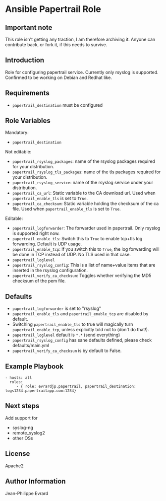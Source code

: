 Ansible Papertrail Role
=======================

Important note
--------------

This role isn't getting any traction, I am therefore archiving it.
Anyone can contribute back, or fork it, if this needs to survive.

Introduction
------------

Role for configuring papertrail service.
Currently only rsyslog is supported.
Confirmed to be working on Debian and Redhat like.

Requirements
-------------------

- `papertrail_destination` must be configured


Role Variables
--------------

Mandatory:
- `papertrail_destination`

Not editable:
- `papertrail_rsyslog_packages`: name of the rsyslog packages required for your distribution.
- `papertrail_rsyslog_tls_packages`: name of the tls packages required for your distribution.
- `papertrail_rsyslog_service`: name of the rsyslog service under your distribution.
- `papertrail_ca_url`: Static variable to the CA download url. Used when `papertrail_enable_tls` is set to `True`.
- `papertrail_ca_checksum`: Static variable holding the checksum of the ca file. Used when `papertrail_enable_tls` is set to `True`.

Editable:
- `papertrail_logforwarder`: The forwarder used in papertrail. Only rsyslog is supported right now.
- `papertrail_enable_tls`: Switch this to `True` to enable tcp+tls log forwarding. Default is UDP usage.
- `papertrail_enable_tcp`: If you switch this to `True`, the log forwarding will be done in TCP instead of UDP. No TLS used in that case.
- `papertrail_loglevel`
- `papertrail_rsyslog_config`: This is a list of name+value items that are inserted in the rsyslog configuration.
- `papertrail_verify_ca_checksum`: Toggles whether verifying the MD5 checksum of the pem file.


Defaults
-----------

- `papertrail_logforwarder` is set to "rsyslog"
- `papertrail_enable_tls` and `papertrail_enable_tcp` are disabled by default.
- Switching `papertrail_enable_tls` to true will magically turn `papertrail_enable_tcp`, unless explicitly told not to (don't do that!).
- `papertrail_loglevel` default is `*.*` (send everything)
- `papertrail_rsyslog_config` has sane defaults defined, please check defaults/main.yml
- `papertrail_verify_ca_checksum` is by default to False.


Example Playbook
------------------------

    - hosts: all
      roles:
         - { role: evrardjp.papertrail, papertrail_destination: logs1234.papertrailapp.com:1234}


Next steps
----------

Add support for

- syslog-ng
- remote_syslog2
- other OSs

License
----------

Apache2

Author Information
-------------------------

Jean-Philippe Evrard
